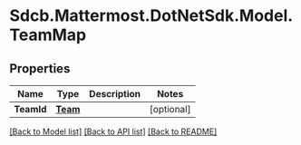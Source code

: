 # Sdcb.Mattermost.DotNetSdk.Model.TeamMap
## Properties

Name | Type | Description | Notes
------------ | ------------- | ------------- | -------------
**TeamId** | [**Team**](Team.md) |  | [optional] 

[[Back to Model list]](../README.md#documentation-for-models) [[Back to API list]](../README.md#documentation-for-api-endpoints) [[Back to README]](../README.md)


